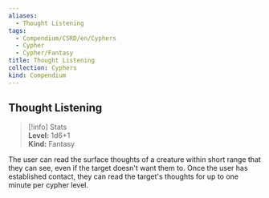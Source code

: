 ```yaml
---
aliases:
  - Thought Listening
tags:
  - Compendium/CSRD/en/Cyphers
  - Cypher
  - Cypher/Fantasy
title: Thought Listening
collection: Cyphers
kind: Compendium
---
```

## Thought Listening  
>[!info] Stats  
> **Level:** 1d6+1  
> **Kind:** Fantasy
  
The user can read the surface thoughts of a creature within short range that they can see, even if the target doesn't want them to. Once the user has established contact, they can read the target's thoughts for up to one minute per cypher level.